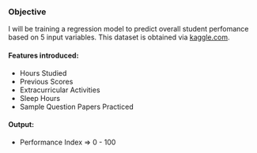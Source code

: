 ### Objective
I will be training a regression model to predict overall student perfomance based on 5 input variables. This dataset is obtained via [kaggle.com](https://www.kaggle.com/datasets/nikhil7280/student-performance-multiple-linear-regression).

#### Features introduced:
- Hours Studied
- Previous Scores
- Extracurricular Activities
- Sleep Hours
- Sample Question Papers Practiced

#### Output:
- Performance Index => 0 - 100
